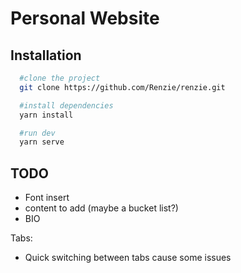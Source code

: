 # Personal Website

## Installation

```bash
  #clone the project
  git clone https://github.com/Renzie/renzie.git

  #install dependencies
  yarn install

  #run dev
  yarn serve
```

## TODO
- Font insert
- content to add (maybe a bucket list?)
- BIO


Tabs:
- Quick switching between tabs cause some issues
